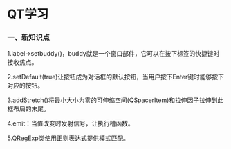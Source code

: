 # QT学习

### 一、新知识点

1.label->setbuddy()，buddy就是一个窗口部件，它可以在按下标签的快捷键时接收焦点。

2.setDefault(true)让按钮成为对话框的默认按钮，当用户按下Enter键时能够按下对应的按钮。

3.addStretch()将最小大小为零的可伸缩空间(QSpacerItem)和拉伸因子拉伸到此框布局的末尾。

4.emit：当值改变时发射信号，让执行槽函数。

5.QRegExp类使用正则表达式提供模式匹配。

